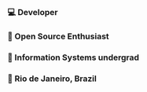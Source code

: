 ### :computer: Developer

### :penguin: Open Source Enthusiast

### :telescope: Information Systems undergrad

### :round_pushpin: Rio de Janeiro, Brazil
